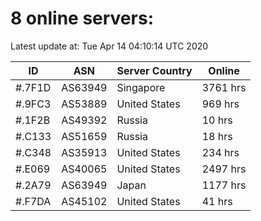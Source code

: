 # 8 online servers:

Latest update at: Tue Apr 14 04:10:14 UTC 2020

| ID | ASN | Server Country | Online |
| -- | --- | -------------- | ------ |
| #.7F1D | AS63949 | Singapore | 3761 hrs |
| #.9FC3 | AS53889 | United States | 969 hrs |
| #.1F2B | AS49392 | Russia | 10 hrs |
| #.C133 | AS51659 | Russia | 18 hrs |
| #.C348 | AS35913 | United States | 234 hrs |
| #.E069 | AS40065 | United States | 2497 hrs |
| #.2A79 | AS63949 | Japan | 1177 hrs |
| #.F7DA | AS45102 | United States | 41 hrs |

